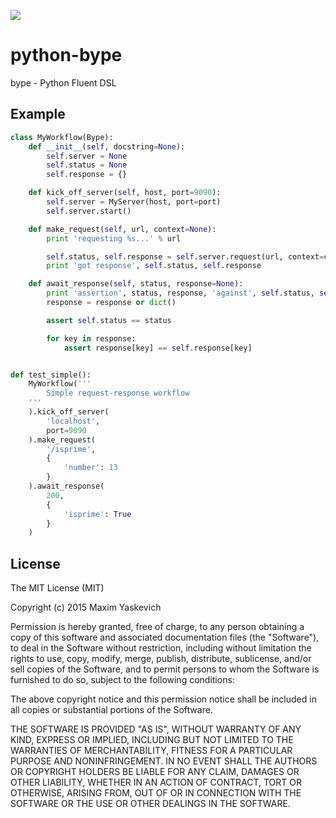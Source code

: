 
![](http://i.imgur.com/1caRZYl.png)

# python-bype
bype - Python Fluent DSL

## Example

```python
class MyWorkflow(Bype):
    def __init__(self, docstring=None):
        self.server = None
        self.status = None
        self.response = {}

    def kick_off_server(self, host, port=9090):
        self.server = MyServer(host, port=port)
        self.server.start()

    def make_request(self, url, context=None):
        print 'requesting %s...' % url

        self.status, self.response = self.server.request(url, context=context)
        print 'got response', self.status, self.response

    def await_response(self, status, response=None):
        print 'assertion', status, response, 'against', self.status, self.response
        response = response or dict()

        assert self.status == status

        for key in response:
            assert response[key] == self.response[key]


def test_simple():
    MyWorkflow('''
        Simple request-response workflow
    '''
    ).kick_off_server(
        'localhost',
        port=9090
    ).make_request(
        '/isprime',
        {
            'number': 13
        }
    ).await_response(
        200,
        {
            'isprime': True
        }
    )
```

## License

The MIT License (MIT)

Copyright (c) 2015 Maxim Yaskevich

Permission is hereby granted, free of charge, to any person obtaining a copy
of this software and associated documentation files (the "Software"), to deal
in the Software without restriction, including without limitation the rights
to use, copy, modify, merge, publish, distribute, sublicense, and/or sell
copies of the Software, and to permit persons to whom the Software is
furnished to do so, subject to the following conditions:

The above copyright notice and this permission notice shall be included in all
copies or substantial portions of the Software.

THE SOFTWARE IS PROVIDED "AS IS", WITHOUT WARRANTY OF ANY KIND, EXPRESS OR
IMPLIED, INCLUDING BUT NOT LIMITED TO THE WARRANTIES OF MERCHANTABILITY,
FITNESS FOR A PARTICULAR PURPOSE AND NONINFRINGEMENT. IN NO EVENT SHALL THE
AUTHORS OR COPYRIGHT HOLDERS BE LIABLE FOR ANY CLAIM, DAMAGES OR OTHER
LIABILITY, WHETHER IN AN ACTION OF CONTRACT, TORT OR OTHERWISE, ARISING FROM,
OUT OF OR IN CONNECTION WITH THE SOFTWARE OR THE USE OR OTHER DEALINGS IN THE
SOFTWARE.
